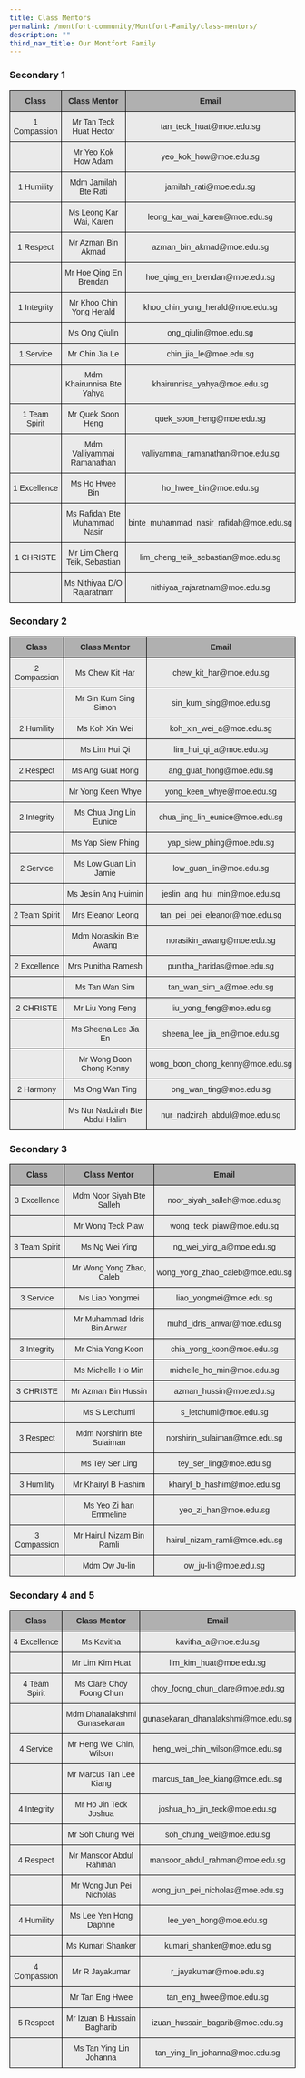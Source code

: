 ```yaml
---
title: Class Mentors
permalink: /montfort-community/Montfort-Family/class-mentors/
description: ""
third_nav_title: Our Montfort Family
---
```


### Secondary 1

<style type="text/css">
.tg  {border-collapse:collapse;border-spacing:0;margin:0px auto;}
.tg td{border-color:black;border-style:solid;border-width:1px;font-family:Arial, sans-serif;font-size:14px;
  overflow:hidden;padding:10px 5px;word-break:normal;}
.tg th{border-color:black;border-style:solid;border-width:1px;font-family:Arial, sans-serif;font-size:14px;
  font-weight:normal;overflow:hidden;padding:10px 5px;word-break:normal;}
.tg .tg-dwlh{background-color:#B0B0B0;color:#222;font-weight:bold;text-align:center;vertical-align:middle}
.tg .tg-ku5w{background-color:#EAEAEA;color:#222;text-align:center;vertical-align:middle}
</style>
<table class="tg">
<tbody>
  <tr>
    <td class="tg-dwlh"><span style="color:#222;background-color:#B0B0B0">Class</span></td>
    <td class="tg-dwlh"><span style="color:#222;background-color:#B0B0B0">Class Mentor</span></td>
    <td class="tg-dwlh"><span style="color:#222;background-color:#B0B0B0">Email</span></td>
  </tr>
  <tr>
    <td class="tg-ku5w"><span style="color:#222;background-color:#EAEAEA">1 Compassion</span><br></td>
    <td class="tg-ku5w"><span style="color:#222;background-color:#EAEAEA">Mr Tan Teck Huat Hector</span></td>
    <td class="tg-ku5w"><span style="color:#222;background-color:#EAEAEA">tan_teck_huat@moe.edu.sg</span></td>
  </tr>
  <tr>
    <td class="tg-ku5w"><span style="color:#222;background-color:#EAEAEA"> </span></td>
    <td class="tg-ku5w"><span style="color:#222;background-color:#EAEAEA">Mr Yeo Kok How Adam</span></td>
    <td class="tg-ku5w"><span style="color:#222;background-color:#EAEAEA">yeo_kok_how@moe.edu.sg </span><br></td>
  </tr>
  <tr>
    <td class="tg-ku5w"><span style="color:#222;background-color:#EAEAEA">1 Humility </span></td>
    <td class="tg-ku5w"><span style="color:#222;background-color:#EAEAEA">Mdm Jamilah Bte Rati</span></td>
    <td class="tg-ku5w"><span style="color:#222;background-color:#EAEAEA">jamilah_rati@moe.edu.sg</span></td>
  </tr>
  <tr>
    <td class="tg-ku5w"><span style="color:#222;background-color:#EAEAEA"> </span></td>
    <td class="tg-ku5w"><span style="color:#222;background-color:#EAEAEA"> Ms Leong Kar Wai, Karen </span></td>
    <td class="tg-ku5w"><span style="color:#222;background-color:#EAEAEA">leong_kar_wai_karen@moe.edu.sg</span></td>
  </tr>
  <tr>
    <td class="tg-ku5w"><span style="color:#222;background-color:#EAEAEA"> 1 Respect</span></td>
    <td class="tg-ku5w"><span style="color:#222;background-color:#EAEAEA">Mr Azman Bin Akmad</span></td>
    <td class="tg-ku5w"><span style="color:#222;background-color:#EAEAEA">azman_bin_akmad@moe.edu.sg</span></td>
  </tr>
  <tr>
    <td class="tg-ku5w"><span style="color:#222;background-color:#EAEAEA"> </span></td>
    <td class="tg-ku5w"><span style="color:#222;background-color:#EAEAEA">Mr Hoe Qing En Brendan</span></td>
    <td class="tg-ku5w"><span style="color:#222;background-color:#EAEAEA">hoe_qing_en_brendan@moe.edu.sg</span><br></td>
  </tr>
  <tr>
    <td class="tg-ku5w"><span style="color:#222;background-color:#EAEAEA">1 Integrity </span></td>
    <td class="tg-ku5w"><span style="color:#222;background-color:#EAEAEA">Mr Khoo Chin Yong Herald</span></td>
    <td class="tg-ku5w"><span style="color:#222;background-color:#EAEAEA">khoo_chin_yong_herald@moe.edu.sg</span></td>
  </tr>
  <tr>
    <td class="tg-ku5w"><span style="color:#222;background-color:#EAEAEA"> </span></td>
    <td class="tg-ku5w"><span style="color:#222;background-color:#EAEAEA">Ms Ong Qiulin</span></td>
    <td class="tg-ku5w"><span style="color:#222;background-color:#EAEAEA">ong_qiulin@moe.edu.sg </span></td>
  </tr>
  <tr>
    <td class="tg-ku5w"><span style="color:#222;background-color:#EAEAEA"> 1 Service</span></td>
    <td class="tg-ku5w"><span style="color:#222;background-color:#EAEAEA">Mr Chin Jia Le </span></td>
    <td class="tg-ku5w"><span style="color:#222;background-color:#EAEAEA">chin_jia_le@moe.edu.sg</span></td>
  </tr>
  <tr>
    <td class="tg-ku5w"><span style="color:#222;background-color:#EAEAEA"> </span></td>
    <td class="tg-ku5w"><span style="color:#222;background-color:#EAEAEA">Mdm Khairunnisa Bte Yahya </span></td>
    <td class="tg-ku5w"><span style="color:#222;background-color:#EAEAEA">khairunnisa_yahya@moe.edu.sg </span></td>
  </tr>
  <tr>
    <td class="tg-ku5w"><span style="color:#222;background-color:#EAEAEA"> 1 Team Spirit</span></td>
    <td class="tg-ku5w"><span style="color:#222;background-color:#EAEAEA">Mr Quek Soon Heng </span></td>
    <td class="tg-ku5w"><span style="color:#222;background-color:#EAEAEA">quek_soon_heng@moe.edu.sg </span></td>
  </tr>
  <tr>
    <td class="tg-ku5w"><span style="color:#222;background-color:#EAEAEA"> </span></td>
    <td class="tg-ku5w"><span style="color:#222;background-color:#EAEAEA">Mdm Valliyammai Ramanathan </span></td>
    <td class="tg-ku5w"><span style="color:#222;background-color:#EAEAEA">valliyammai_ramanathan@moe.edu.sg</span></td>
  </tr>
  <tr>
    <td class="tg-ku5w"><span style="color:#222;background-color:#EAEAEA">1 Excellence </span></td>
    <td class="tg-ku5w"><span style="color:#222;background-color:#EAEAEA">Ms Ho Hwee Bin</span></td>
    <td class="tg-ku5w"><span style="color:#222;background-color:#EAEAEA">ho_hwee_bin@moe.edu.sg </span></td>
  </tr>
  <tr>
    <td class="tg-ku5w"><span style="color:#222;background-color:#EAEAEA"> </span></td>
    <td class="tg-ku5w"><span style="color:#222;background-color:#EAEAEA">Ms Rafidah Bte Muhammad Nasir</span></td>
    <td class="tg-ku5w"><span style="color:#222;background-color:#EAEAEA">binte_muhammad_nasir_rafidah@moe.edu.sg </span></td>
  </tr>
  <tr>
    <td class="tg-ku5w"><span style="color:#222;background-color:#EAEAEA"> 1 CHRISTE</span></td>
    <td class="tg-ku5w"><span style="color:#222;background-color:#EAEAEA">Mr Lim Cheng Teik, Sebastian</span></td>
    <td class="tg-ku5w"><span style="color:#222;background-color:#EAEAEA">lim_cheng_teik_sebastian@moe.edu.sg </span></td>
  </tr>
  <tr>
    <td class="tg-ku5w"><span style="color:#222;background-color:#EAEAEA"> </span></td>
    <td class="tg-ku5w"><span style="color:#222;background-color:#EAEAEA">Ms Nithiyaa D/O Rajaratnam </span></td>
    <td class="tg-ku5w"><span style="color:#222;background-color:#EAEAEA">nithiyaa_rajaratnam@moe.edu.sg</span></td>
  </tr>
</tbody>
</table>

### Secondary 2

<style type="text/css">
.tg  {border-collapse:collapse;border-spacing:0;margin:0px auto;}
.tg td{border-color:black;border-style:solid;border-width:1px;font-family:Arial, sans-serif;font-size:14px;
  overflow:hidden;padding:10px 5px;word-break:normal;}
.tg th{border-color:black;border-style:solid;border-width:1px;font-family:Arial, sans-serif;font-size:14px;
  font-weight:normal;overflow:hidden;padding:10px 5px;word-break:normal;}
.tg .tg-dwlh{background-color:#B0B0B0;color:#222;font-weight:bold;text-align:center;vertical-align:middle}
.tg .tg-ku5w{background-color:#EAEAEA;color:#222;text-align:center;vertical-align:middle}
</style>
<table class="tg">
<tbody>
  <tr>
    <td class="tg-dwlh"><span style="color:#222;background-color:#B0B0B0">Class</span></td>
    <td class="tg-dwlh"><span style="color:#222;background-color:#B0B0B0">Class Mentor</span></td>
    <td class="tg-dwlh"><span style="color:#222;background-color:#B0B0B0">Email</span></td>
  </tr>
  <tr>
    <td class="tg-ku5w"><span style="color:#222;background-color:#EAEAEA">2 Compassion</span><br></td>
    <td class="tg-ku5w"><span style="color:#222;background-color:#EAEAEA">Ms Chew Kit Har</span></td>
    <td class="tg-ku5w"><span style="color:#222;background-color:#EAEAEA">chew_kit_har@moe.edu.sg</span></td>
  </tr>
  <tr>
    <td class="tg-ku5w"><span style="color:#222;background-color:#EAEAEA"> </span></td>
    <td class="tg-ku5w"><span style="color:#222;background-color:#EAEAEA">Mr Sin Kum Sing Simon </span></td>
    <td class="tg-ku5w"><span style="color:#222;background-color:#EAEAEA">sin_kum_sing@moe.edu.sg </span></td>
  </tr>
  <tr>
    <td class="tg-ku5w"><span style="color:#222;background-color:#EAEAEA">2 Humility </span></td>
    <td class="tg-ku5w"><span style="color:#222;background-color:#EAEAEA">Ms Koh Xin Wei</span></td>
    <td class="tg-ku5w"><span style="color:#222;background-color:#EAEAEA">koh_xin_wei_a@moe.edu.sg</span></td>
  </tr>
  <tr>
    <td class="tg-ku5w"><span style="color:#222;background-color:#EAEAEA"> </span></td>
    <td class="tg-ku5w"><span style="color:#222;background-color:#EAEAEA"> Ms Lim Hui Qi</span></td>
    <td class="tg-ku5w"><span style="color:#222;background-color:#EAEAEA">lim_hui_qi_a@moe.edu.sg </span></td>
  </tr>
  <tr>
    <td class="tg-ku5w"><span style="color:#222;background-color:#EAEAEA"> 2 Respect</span></td>
    <td class="tg-ku5w"><span style="color:#222;background-color:#EAEAEA">Ms Ang Guat Hong </span></td>
    <td class="tg-ku5w"><span style="color:#222;background-color:#EAEAEA">ang_guat_hong@moe.edu.sg </span></td>
  </tr>
  <tr>
    <td class="tg-ku5w"><span style="color:#222;background-color:#EAEAEA"> </span></td>
    <td class="tg-ku5w"><span style="color:#222;background-color:#EAEAEA">Mr Yong Keen Whye </span></td>
    <td class="tg-ku5w"><span style="color:#222;background-color:#EAEAEA">yong_keen_whye@moe.edu.sg </span></td>
  </tr>
  <tr>
    <td class="tg-ku5w"><span style="color:#222;background-color:#EAEAEA">2 Integrity </span></td>
    <td class="tg-ku5w"><span style="color:#222;background-color:#EAEAEA">Ms Chua Jing Lin Eunice </span></td>
    <td class="tg-ku5w"><span style="color:#222;background-color:#EAEAEA">chua_jing_lin_eunice@moe.edu.sg</span></td>
  </tr>
  <tr>
    <td class="tg-ku5w"><span style="color:#222;background-color:#EAEAEA"> </span></td>
    <td class="tg-ku5w"><span style="color:#222;background-color:#EAEAEA">Ms Yap Siew Phing</span></td>
    <td class="tg-ku5w"><span style="color:#222;background-color:#EAEAEA">yap_siew_phing@moe.edu.sg </span></td>
  </tr>
  <tr>
    <td class="tg-ku5w"><span style="color:#222;background-color:#EAEAEA"> 2 Service</span></td>
    <td class="tg-ku5w"><span style="color:#222;background-color:#EAEAEA">Ms Low Guan Lin Jamie </span></td>
    <td class="tg-ku5w"><span style="color:#222;background-color:#EAEAEA">low_guan_lin@moe.edu.sg </span></td>
  </tr>
  <tr>
    <td class="tg-ku5w"><span style="color:#222;background-color:#EAEAEA"> </span></td>
    <td class="tg-ku5w"><span style="color:#222;background-color:#EAEAEA">Ms Jeslin Ang Huimin </span></td>
    <td class="tg-ku5w"><span style="color:#222;background-color:#EAEAEA">jeslin_ang_hui_min@moe.edu.sg </span></td>
  </tr>
  <tr>
    <td class="tg-ku5w"><span style="color:#222;background-color:#EAEAEA"> 2 Team Spirit</span></td>
    <td class="tg-ku5w"><span style="color:#222;background-color:#EAEAEA">Mrs Eleanor Leong </span></td>
    <td class="tg-ku5w"><span style="color:#222;background-color:#EAEAEA">tan_pei_pei_eleanor@moe.edu.sg</span></td>
  </tr>
  <tr>
    <td class="tg-ku5w"><span style="color:#222;background-color:#EAEAEA"> </span></td>
    <td class="tg-ku5w"><span style="color:#222;background-color:#EAEAEA">Mdm Norasikin Bte Awang </span></td>
    <td class="tg-ku5w"><span style="color:#222;background-color:#EAEAEA">norasikin_awang@moe.edu.sg</span></td>
  </tr>
  <tr>
    <td class="tg-ku5w"><span style="color:#222;background-color:#EAEAEA">2 Excellence </span></td>
    <td class="tg-ku5w"><span style="color:#222;background-color:#EAEAEA">Mrs Punitha Ramesh </span></td>
    <td class="tg-ku5w"><span style="color:#222;background-color:#EAEAEA">punitha_haridas@moe.edu.sg </span></td>
  </tr>
  <tr>
    <td class="tg-ku5w"><span style="color:#222;background-color:#EAEAEA"> </span></td>
    <td class="tg-ku5w"><span style="color:#222;background-color:#EAEAEA">Ms Tan Wan Sim </span></td>
    <td class="tg-ku5w"><span style="color:#222;background-color:#EAEAEA">tan_wan_sim_a@moe.edu.sg </span></td>
  </tr>
  <tr>
    <td class="tg-ku5w"><span style="color:#222;background-color:#EAEAEA"> 2 CHRISTE</span></td>
    <td class="tg-ku5w"><span style="color:#222;background-color:#EAEAEA">Mr Liu Yong Feng </span></td>
    <td class="tg-ku5w"><span style="color:#222;background-color:#EAEAEA">liu_yong_feng@moe.edu.sg </span></td>
  </tr>
  <tr>
    <td class="tg-ku5w"><span style="color:#222;background-color:#EAEAEA"> </span></td>
    <td class="tg-ku5w"><span style="color:#222;background-color:#EAEAEA">Ms Sheena Lee Jia En </span></td>
    <td class="tg-ku5w"><span style="color:#222;background-color:#EAEAEA">sheena_lee_jia_en@moe.edu.sg</span></td>
  </tr>
  <tr>
    <td class="tg-ku5w"><span style="color:#222;background-color:#EAEAEA"> </span></td>
    <td class="tg-ku5w"><span style="color:#222;background-color:#EAEAEA">Mr Wong Boon Chong Kenny  </span></td>
    <td class="tg-ku5w"><span style="color:#222;background-color:#EAEAEA">wong_boon_chong_kenny@moe.edu.sg </span></td>
  </tr>
  <tr>
    <td class="tg-ku5w"><span style="color:#222;background-color:#EAEAEA">2 Harmony </span></td>
    <td class="tg-ku5w"><span style="color:#222;background-color:#EAEAEA">Ms Ong Wan Ting </span></td>
    <td class="tg-ku5w"><span style="color:#222;background-color:#EAEAEA">ong_wan_ting@moe.edu.sg </span></td>
  </tr>
  <tr>
    <td class="tg-ku5w"><span style="color:#222;background-color:#EAEAEA"> </span></td>
    <td class="tg-ku5w"><span style="color:#222;background-color:#EAEAEA">Ms Nur Nadzirah Bte Abdul Halim </span></td>
    <td class="tg-ku5w"><span style="color:#222;background-color:#EAEAEA">nur_nadzirah_abdul@moe.edu.sg </span></td>
  </tr>
</tbody>
</table>

### Secondary 3

<style type="text/css">
.tg  {border-collapse:collapse;border-spacing:0;margin:0px auto;}
.tg td{border-color:black;border-style:solid;border-width:1px;font-family:Arial, sans-serif;font-size:14px;
  overflow:hidden;padding:10px 5px;word-break:normal;}
.tg th{border-color:black;border-style:solid;border-width:1px;font-family:Arial, sans-serif;font-size:14px;
  font-weight:normal;overflow:hidden;padding:10px 5px;word-break:normal;}
.tg .tg-dwlh{background-color:#B0B0B0;color:#222;font-weight:bold;text-align:center;vertical-align:middle}
.tg .tg-ku5w{background-color:#EAEAEA;color:#222;text-align:center;vertical-align:middle}
</style>
<table class="tg">
<tbody>
  <tr>
    <td class="tg-dwlh"><span style="color:#222;background-color:#B0B0B0">Class</span></td>
    <td class="tg-dwlh"><span style="color:#222;background-color:#B0B0B0">Class Mentor</span></td>
    <td class="tg-dwlh"><span style="color:#222;background-color:#B0B0B0">Email</span></td>
  </tr>
  <tr>
    <td class="tg-ku5w"><span style="color:#222;background-color:#EAEAEA">3 Excellence</span><br></td>
    <td class="tg-ku5w"><span style="color:#222;background-color:#EAEAEA">Mdm Noor Siyah Bte Salleh</span><br></td>
    <td class="tg-ku5w"><span style="color:#222;background-color:#EAEAEA">noor_siyah_salleh@moe.edu.sg</span><br></td>
  </tr>
  <tr>
    <td class="tg-ku5w"><span style="color:#222;background-color:#EAEAEA"> </span></td>
    <td class="tg-ku5w"><span style="color:#222;background-color:#EAEAEA">Mr Wong Teck Piaw</span><br></td>
    <td class="tg-ku5w"><span style="color:#222;background-color:#EAEAEA">wong_teck_piaw@moe.edu.sg</span><br></td>
  </tr>
  <tr>
    <td class="tg-ku5w"><span style="color:#222;background-color:#EAEAEA">3 Team Spirit</span></td>
    <td class="tg-ku5w"><span style="color:#222;background-color:#EAEAEA">Ms Ng Wei Ying</span><br></td>
    <td class="tg-ku5w"><span style="color:#222;background-color:#EAEAEA">ng_wei_ying_a@moe.edu.sg</span><br></td>
  </tr>
  <tr>
    <td class="tg-ku5w"><span style="color:#222;background-color:#EAEAEA"> </span></td>
    <td class="tg-ku5w"><span style="color:#222;background-color:#EAEAEA">Mr Wong Yong Zhao, Caleb</span><br></td>
    <td class="tg-ku5w"><span style="color:#222;background-color:#EAEAEA">wong_yong_zhao_caleb@moe.edu.sg</span><br></td>
  </tr>
  <tr>
    <td class="tg-ku5w"><span style="color:#222;background-color:#EAEAEA">3 Service</span></td>
    <td class="tg-ku5w"><span style="color:#222;background-color:#EAEAEA">Ms Liao Yongmei</span><br></td>
    <td class="tg-ku5w"><span style="color:#222;background-color:#EAEAEA">liao_yongmei@moe.edu.sg</span><br></td>
  </tr>
  <tr>
    <td class="tg-ku5w"><span style="color:#222;background-color:#EAEAEA"> </span></td>
    <td class="tg-ku5w"><span style="color:#222;background-color:#EAEAEA">Mr Muhammad Idris Bin Anwar</span><br></td>
    <td class="tg-ku5w"><span style="color:#222;background-color:#EAEAEA">muhd_idris_anwar@moe.edu.sg</span><br></td>
  </tr>
  <tr>
    <td class="tg-ku5w"><span style="color:#222;background-color:#EAEAEA">3 Integrity</span></td>
    <td class="tg-ku5w"><span style="color:#222;background-color:#EAEAEA">Mr Chia Yong Koon</span><br></td>
    <td class="tg-ku5w"><span style="color:#222;background-color:#EAEAEA">chia_yong_koon@moe.edu.sg</span><br></td>
  </tr>
  <tr>
    <td class="tg-ku5w"><span style="color:#222;background-color:#EAEAEA"> </span></td>
    <td class="tg-ku5w"><span style="color:#222;background-color:#EAEAEA">Ms Michelle Ho Min</span><br></td>
    <td class="tg-ku5w"><span style="color:#222;background-color:#EAEAEA">michelle_ho_min@moe.edu.sg</span><br></td>
  </tr>
  <tr>
    <td class="tg-ku5w"><span style="color:#222;background-color:#EAEAEA">3 CHRISTE</span></td>
    <td class="tg-ku5w"><span style="color:#222;background-color:#EAEAEA">Mr Azman Bin Hussin</span><br></td>
    <td class="tg-ku5w"><span style="color:#222;background-color:#EAEAEA">azman_hussin@moe.edu.sg</span><br></td>
  </tr>
  <tr>
    <td class="tg-ku5w"><span style="color:#222;background-color:#EAEAEA"> </span></td>
    <td class="tg-ku5w"><span style="color:#222;background-color:#EAEAEA">Ms S Letchumi</span><br></td>
    <td class="tg-ku5w"><span style="color:#222;background-color:#EAEAEA">s_letchumi@moe.edu.sg</span><br></td>
  </tr>
  <tr>
    <td class="tg-ku5w"><span style="color:#222;background-color:#EAEAEA">3 Respect</span></td>
    <td class="tg-ku5w"><span style="color:#222;background-color:#EAEAEA">Mdm Norshirin Bte Sulaiman</span><br></td>
    <td class="tg-ku5w"><span style="color:#222;background-color:#EAEAEA">norshirin_sulaiman@moe.edu.sg</span><br></td>
  </tr>
  <tr>
    <td class="tg-ku5w"><span style="color:#222;background-color:#EAEAEA"> </span></td>
    <td class="tg-ku5w"><span style="color:#222;background-color:#EAEAEA">Ms Tey Ser Ling</span><br></td>
    <td class="tg-ku5w"><span style="color:#222;background-color:#EAEAEA">tey_ser_ling@moe.edu.sg</span><br></td>
  </tr>
  <tr>
    <td class="tg-ku5w"><span style="color:#222;background-color:#EAEAEA">3 Humility </span></td>
    <td class="tg-ku5w"><span style="color:#222;background-color:#EAEAEA">Mr Khairyl B Hashim</span></td>
    <td class="tg-ku5w"><span style="color:#222;background-color:#EAEAEA">khairyl_b_hashim@moe.edu.sg</span></td>
  </tr>
  <tr>
    <td class="tg-ku5w"><span style="color:#222;background-color:#EAEAEA"> </span></td>
    <td class="tg-ku5w"><span style="color:#222;background-color:#EAEAEA">Ms Yeo Zi han Emmeline</span></td>
    <td class="tg-ku5w"><span style="color:#222;background-color:#EAEAEA">yeo_zi_han@moe.edu.sg</span></td>
  </tr>
  <tr>
    <td class="tg-ku5w"><span style="color:#222;background-color:#EAEAEA">3 Compassion</span></td>
    <td class="tg-ku5w"><span style="color:#222;background-color:#EAEAEA">Mr Hairul Nizam Bin Ramli</span><br></td>
    <td class="tg-ku5w"><span style="color:#222;background-color:#EAEAEA">hairul_nizam_ramli@moe.edu.sg</span><br></td>
  </tr>
  <tr>
    <td class="tg-ku5w"><span style="color:#222;background-color:#EAEAEA"> </span></td>
    <td class="tg-ku5w"><span style="color:#222;background-color:#EAEAEA">Mdm Ow Ju-lin</span></td>
    <td class="tg-ku5w"><span style="color:#222;background-color:#EAEAEA">ow_ju-lin@moe.edu.sg </span></td>
  </tr>
</tbody>
</table>

### Secondary 4 and 5

<style type="text/css">
.tg  {border-collapse:collapse;border-spacing:0;margin:0px auto;}
.tg td{border-color:black;border-style:solid;border-width:1px;font-family:Arial, sans-serif;font-size:14px;
  overflow:hidden;padding:10px 5px;word-break:normal;}
.tg th{border-color:black;border-style:solid;border-width:1px;font-family:Arial, sans-serif;font-size:14px;
  font-weight:normal;overflow:hidden;padding:10px 5px;word-break:normal;}
.tg .tg-dwlh{background-color:#B0B0B0;color:#222;font-weight:bold;text-align:center;vertical-align:middle}
.tg .tg-ku5w{background-color:#EAEAEA;color:#222;text-align:center;vertical-align:middle}
</style>
<table class="tg">
<tbody>
  <tr>
    <td class="tg-dwlh"><span style="color:#222;background-color:#B0B0B0">Class</span></td>
    <td class="tg-dwlh"><span style="color:#222;background-color:#B0B0B0">Class Mentor</span></td>
    <td class="tg-dwlh"><span style="color:#222;background-color:#B0B0B0">Email</span></td>
  </tr>
  <tr>
    <td class="tg-ku5w"><span style="color:#222;background-color:#EAEAEA">4 Excellence</span><br></td>
    <td class="tg-ku5w"><span style="color:#222;background-color:#EAEAEA">Ms Kavitha </span><br></td>
    <td class="tg-ku5w"><span style="color:#222;background-color:#EAEAEA">kavitha_a@moe.edu.sg</span><br></td>
  </tr>
  <tr>
    <td class="tg-ku5w"><span style="color:#222;background-color:#EAEAEA"> </span></td>
    <td class="tg-ku5w"><span style="color:#222;background-color:#EAEAEA">Mr Lim Kim Huat</span><br></td>
    <td class="tg-ku5w"><span style="color:#222;background-color:#EAEAEA">lim_kim_huat@moe.edu.sg</span><br></td>
  </tr>
  <tr>
    <td class="tg-ku5w"><span style="color:#222;background-color:#EAEAEA">4 Team Spirit</span></td>
    <td class="tg-ku5w"><span style="color:#222;background-color:#EAEAEA">Ms Clare Choy Foong Chun</span><br></td>
    <td class="tg-ku5w"><span style="color:#222;background-color:#EAEAEA">choy_foong_chun_clare@moe.edu.sg</span><br></td>
  </tr>
  <tr>
    <td class="tg-ku5w"><span style="color:#222;background-color:#EAEAEA"> </span></td>
    <td class="tg-ku5w"><span style="color:#222;background-color:#EAEAEA">Mdm Dhanalakshmi Gunasekaran</span><br></td>
    <td class="tg-ku5w"><span style="color:#222;background-color:#EAEAEA">gunasekaran_dhanalakshmi@moe.edu.sg</span><br></td>
  </tr>
  <tr>
    <td class="tg-ku5w"><span style="color:#222;background-color:#EAEAEA"> 4 Service</span></td>
    <td class="tg-ku5w"><span style="color:#222;background-color:#EAEAEA">Mr Heng Wei Chin, Wilson</span><br></td>
    <td class="tg-ku5w"><span style="color:#222;background-color:#EAEAEA">heng_wei_chin_wilson@moe.edu.sg</span><br></td>
  </tr>
  <tr>
    <td class="tg-ku5w"><span style="color:#222;background-color:#EAEAEA"> </span></td>
    <td class="tg-ku5w"><span style="color:#222;background-color:#EAEAEA">Mr Marcus Tan Lee Kiang</span><br></td>
    <td class="tg-ku5w"><span style="color:#222;background-color:#EAEAEA">marcus_tan_lee_kiang@moe.edu.sg</span><br></td>
  </tr>
  <tr>
    <td class="tg-ku5w"><span style="color:#222;background-color:#EAEAEA">4 Integrity</span></td>
    <td class="tg-ku5w"><span style="color:#222;background-color:#EAEAEA">Mr Ho Jin Teck Joshua </span><br></td>
    <td class="tg-ku5w"><span style="color:#222;background-color:#EAEAEA">joshua_ho_jin_teck@moe.edu.sg</span><br></td>
  </tr>
  <tr>
    <td class="tg-ku5w"><span style="color:#222;background-color:#EAEAEA"> </span></td>
    <td class="tg-ku5w"><span style="color:#222;background-color:#EAEAEA">Mr Soh Chung Wei</span><br></td>
    <td class="tg-ku5w"><span style="color:#222;background-color:#EAEAEA">soh_chung_wei@moe.edu.sg</span><br></td>
  </tr>
  <tr>
    <td class="tg-ku5w"><span style="color:#222;background-color:#EAEAEA">4 Respect</span></td>
    <td class="tg-ku5w"><span style="color:#222;background-color:#EAEAEA">Mr Mansoor Abdul Rahman</span><br></td>
    <td class="tg-ku5w"><span style="color:#222;background-color:#EAEAEA">mansoor_abdul_rahman@moe.edu.sg</span><br></td>
  </tr>
  <tr>
    <td class="tg-ku5w"><span style="color:#222;background-color:#EAEAEA"> </span></td>
    <td class="tg-ku5w"><span style="color:#222;background-color:#EAEAEA">Mr Wong Jun Pei Nicholas</span></td>
    <td class="tg-ku5w"><span style="color:#222;background-color:#EAEAEA">wong_jun_pei_nicholas@moe.edu.sg</span></td>
  </tr>
  <tr>
    <td class="tg-ku5w"><span style="color:#222;background-color:#EAEAEA">4 Humility</span></td>
    <td class="tg-ku5w"><span style="color:#222;background-color:#EAEAEA">Ms Lee Yen Hong Daphne</span><br></td>
    <td class="tg-ku5w"><span style="color:#222;background-color:#EAEAEA">lee_yen_hong@moe.edu.sg</span><br></td>
  </tr>
  <tr>
    <td class="tg-ku5w"><span style="color:#222;background-color:#EAEAEA"> </span></td>
    <td class="tg-ku5w"><span style="color:#222;background-color:#EAEAEA">Ms Kumari Shanker</span><br></td>
    <td class="tg-ku5w"><span style="color:#222;background-color:#EAEAEA">kumari_shanker@moe.edu.sg</span><br></td>
  </tr>
  <tr>
    <td class="tg-ku5w"><span style="color:#222;background-color:#EAEAEA"> 4 Compassion</span></td>
    <td class="tg-ku5w"><span style="color:#222;background-color:#EAEAEA">Mr R Jayakumar</span><br></td>
    <td class="tg-ku5w"><span style="color:#222;background-color:#EAEAEA">r_jayakumar@moe.edu.sg</span><br></td>
  </tr>
  <tr>
    <td class="tg-ku5w"><span style="color:#222;background-color:#EAEAEA"> </span></td>
    <td class="tg-ku5w"><span style="color:#222;background-color:#EAEAEA">Mr Tan Eng Hwee</span><br></td>
    <td class="tg-ku5w"><span style="color:#222;background-color:#EAEAEA">tan_eng_hwee@moe.edu.sg</span></td>
  </tr>
  <tr>
    <td class="tg-ku5w"><span style="color:#222;background-color:#EAEAEA"> 5 Respect</span></td>
    <td class="tg-ku5w"><span style="color:#222;background-color:#EAEAEA">Mr Izuan B Hussain Bagharib</span></td>
    <td class="tg-ku5w"><span style="color:#222;background-color:#EAEAEA">izuan_hussain_bagarib@moe.edu.sg </span></td>
  </tr>
  <tr>
    <td class="tg-ku5w"><span style="color:#222;background-color:#EAEAEA"> </span></td>
    <td class="tg-ku5w"><span style="color:#222;background-color:#EAEAEA">Ms Tan Ying Lin Johanna  </span></td>
    <td class="tg-ku5w"><span style="color:#222;background-color:#EAEAEA">tan_ying_lin_johanna@moe.edu.sg </span></td>
  </tr>
</tbody>
</table>